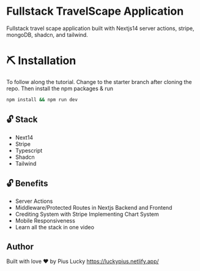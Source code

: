 # Fullstack TravelScape Application
Fullstack travel scape application built with Nextjs14 server actions, stripe, mongoDB, shadcn, and tailwind.


# ⛏️ Installation
To follow along the tutorial. Change to the starter branch  after cloning the repo.
Then install the npm packages & run
```bash
npm install && npm run dev
```

## 🔓 Stack
- Next14
- Stripe
- Typescript
- Shadcn
- Tailwind

## 🔓 Benefits
- Server Actions
- Middleware/Protected Routes in Nextjs Backend and Frontend
- Crediting System with Stripe
  Implementing Chart System
- Mobile Responsiveness
- Learn all the stack in one video

## Author
Built with love ❤️ by Pius Lucky https://luckypius.netlify.app/



